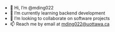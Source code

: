 - 👋 Hi, I’m @mding022
- 🌱 I’m currently learning backend development
- 💞️ I’m looking to collaborate on software projects
- 📫 Reach me by email at mding022@uottawa.ca

<!---
mding022/mding022 is a ✨ special ✨ repository because its `README.md` (this file) appears on your GitHub profile.
You can click the Preview link to take a look at your changes.
--->
